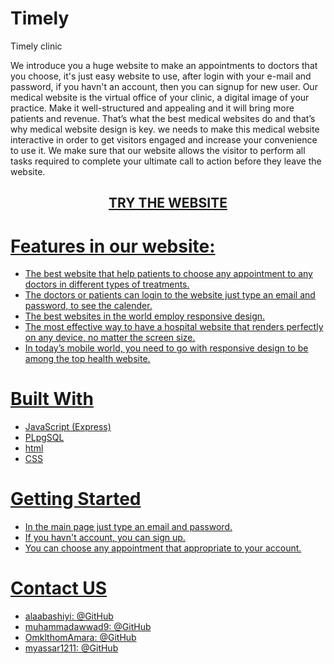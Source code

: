 # Timely
Timely clinic

   We introduce you a huge website to make an appointments to doctors that you choose, it's just easy website to use, after login with your e-mail
   and password, if you havn't an account, then you can signup for new user. 
   Our medical website is the virtual office of your clinic, a digital image of your practice. Make it well-structured and appealing and it will bring
   more patients and revenue. 
   That’s what the best medical websites do and that’s why medical website design is key. we needs to make this medical website interactive in order to get visitors
   engaged and increase your convenience to use it. 
   We make sure that our website allows the visitor to perform all tasks required to complete your ultimate call to action before they leave the website.
   
   <h2 align="center"><a href="">TRY THE WEBSITE</h2>
        
   # Features in our website:
   - The best website that help patients to choose any appointment to any doctors in different types of treatments.
   - The doctors or patients can login to the website just type an email and password, to see the calender.
   - The best websites in the world employ responsive design.
   - The most effective way to have a hospital website that renders perfectly on any device, no matter the screen size.
   - In today’s mobile world, you need to go with responsive design to be among the top health website.
        
  # Built With
- JavaScript (Express)
- PLpgSQL
- html
- CSS

# Getting Started

- In the main page just type an email and password.
- If you havn't account, you can sign up.
- You can choose any appointment that appropriate to your account.

# Contact US

- alaabashiyi: @GitHub
- muhammadawwad9: @GitHub
- OmklthomAmara: @GitHub
- myassar1211: @GitHub

        


